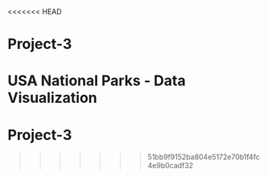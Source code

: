 <<<<<<< HEAD
# Project-3
USA National Parks - Data Visualization 
=======
# Project-3
>>>>>>> 51bb9f9152ba804e5172e70b1f4fc4e9b0cadf32

